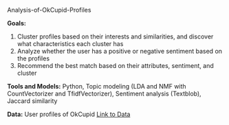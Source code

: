 Analysis-of-OkCupid-Profiles

**Goals:**  
1. Cluster profiles based on their interests and similarities, and discover what characteristics each cluster has  
2. Analyze whether the user has a positive or negative sentiment based on the profiles  
3. Recommend the best match based on their attributes, sentiment, and cluster

**Tools and Models:** Python, Topic modeling (LDA and NMF with CountVectorizer and TfidfVectorizer), Sentiment analysis (Textblob), Jaccard similarity

**Data:** User profiles of OkCupid [Link to Data](https://www.kaggle.com/andrewmvd/okcupid-profiles)
